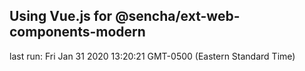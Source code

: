 ## Using Vue.js for @sencha/ext-web-components-modern

last run: Fri Jan 31 2020 13:20:21 GMT-0500 (Eastern Standard Time)